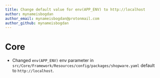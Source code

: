 ```yaml
---
title: Change default value for env(APP_ENV) to http://localhost
author: mynameisbogdan
author_email: mynameisbogdan@protonmail.com
author_github: mynameisbogdan
---
```

# Core
* Changed `env(APP_ENV)` env parameter in `src/Core/Framework/Resources/config/packages/shopware.yaml` default to `http://localhost`.
